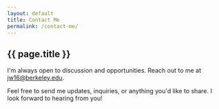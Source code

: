 ```yaml
---
layout: default
title: Contact Me
permalink: /contact-me/
---
```


## {{ page.title }}

I'm always open to discussion and opportunities. Reach out to me at [jw16@berkeley.edu](mailto:jw16@berkeley.edu).

Feel free to send me updates, inquiries, or anything you'd like to share. I look forward to hearing from you!
